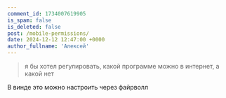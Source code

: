 ```yaml
---
comment_id: 1734007619905
is_spam: false
is_deleted: false
post: /mobile-permissions/
date: 2024-12-12 12:47:00 +0000
author_fullname: 'Алексей'
---
```


>я бы хотел регулировать, какой программе можно в интернет, а какой нет

В винде это можно настроить через файрволл

